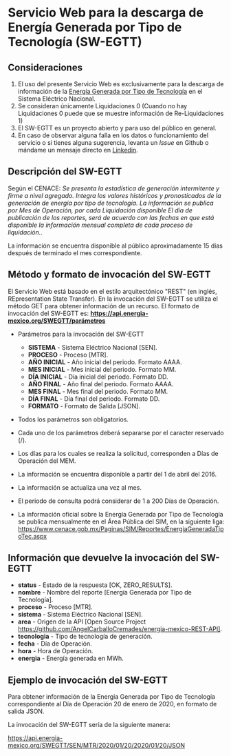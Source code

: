 # Servicio Web para la descarga de Energía Generada por Tipo de Tecnología (SW-EGTT)

## Consideraciones

1. El uso del presente Servicio Web es exclusivamente para la descarga de información de la [Energía Generada por Tipo de Tecnología](https://www.cenace.gob.mx/Paginas/SIM/Reportes/EnergiaGeneradaTipoTec.aspx) en el Sistema Eléctrico Nacional.
2. Se consideran únicamente Liquidaciones 0 (Cuando no hay Liquidaciones 0 puede que se muestre información de Re-Liquidaciones 1)
3. El SW-EGTT es un proyecto abierto y para uso del público en general.
4. En caso de observar alguna falla en los datos o funcionamiento del servicio o si tienes alguna sugerencia, levanta un *Issue* en Github o mándame un mensaje directo en [Linkedin](https://www.linkedin.com/in/angelcarballo/).

## Descripción del SW-EGTT
Según el CENACE: *Se presenta la estadística de generación intermitente y firme a nivel agregado. Integra los valores históricos y pronosticados de la generación de energía por tipo de tecnología. La información se publica por Mes de Operación, por cada Liquidación disponible El día de publicación de los reportes, será de acuerdo con las fechas en que está disponible la información mensual completa de cada proceso de liquidación.*.

La información se encuentra disponible al público aproximadamente 15 días después de terminado el mes correspondiente.

## Método y formato de invocación del SW-EGTT
El Servicio Web está basado en el estilo arquitectónico "REST" (en inglés, REpresentation State Transfer). En la invocación del SW-EGTT se utiliza el método GET para obtener información de un recurso.
El formato de invocación del SW-EGTT es:
**https://api.energia-mexico.org/SWEGTT/parámetros**

* Parámetros para la invocación del SW-EGTT
    * **SISTEMA** - Sistema Eléctrico Nacional [SEN].
    * **PROCESO** - Proceso [MTR].
    * **AÑO INICIAL** - Año inicial del periodo. Formato AAAA.
    * **MES INICIAL** - Mes inicial del periodo. Formato MM.
    * **DÍA INICIAL** - Día inicial del periodo. Formato DD.
    * **AÑO FINAL** - Año final del periodo. Formato AAAA.
    * **MES FINAL** - Mes final del periodo. Formato MM.
    * **DÍA FINAL** - Día final del periodo. Formato DD.
    * **FORMATO** - Formato de Salida [JSON].


* Todos los parámetros son obligatorios.
* Cada uno de los parámetros deberá separarse por el caracter reservado (/).
* Los días para los cuales se realiza la solicitud, corresponden a Días de Operación del MEM.
* La información se encuentra disponible a partir del 1 de abril del 2016.
* La información se actualiza una vez al mes.
* El periodo de consulta podrá considerar de 1 a 200 Días de Operación.
* La información oficial sobre la Energía Generada por Tipo de Tecnología se publica mensualmente en el Área Pública del SIM, en la siguiente liga:
https://www.cenace.gob.mx/Paginas/SIM/Reportes/EnergiaGeneradaTipoTec.aspx

## Información que devuelve la invocación del SW-EGTT

* **status** - Estado de la respuesta [OK, ZERO_RESULTS].
* **nombre** - Nombre del reporte [Energía Generada por Tipo de Tecnología].
* **proceso** - Proceso [MTR].
* **sistema** - Sistema Eléctrico Nacional [SEN].
* **area** - Origen de la API [Open Source Project https://github.com/AngelCarballoCremades/energia-mexico-REST-API].
* **tecnologia** - Tipo de tecnología de generación.
* **fecha** - Día de Operación.
* **hora** - Hora de Operación.
* **energia** - Energía generada en MWh.

## Ejemplo de invocación del SW-EGTT
Para obtener información de la Energía Generada por Tipo de Tecnología correspondiente al Día de Operación 20 de enero de 2020, en formato de salida JSON.

La invocación del SW-EGTT sería de la siguiente manera:

https://api.energia-mexico.org/SWEGTT/SEN/MTR/2020/01/20/2020/01/20/JSON